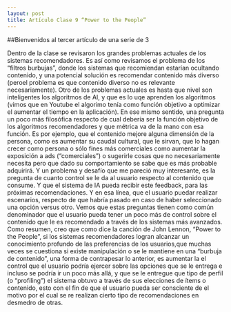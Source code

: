 ```yaml
---
layout: post
title: Artículo Clase 9 “Power to the People”
---
```


##Bienvenidos al tercer artículo de una serie de 3

Dentro de la clase se revisaron los grandes problemas actuales de los sistemas recomendadores. Es así como revisamos el problema de los “filtros burbujas”, donde los sistemas que recomiendan estarían ocultando contenido, y una potencial solución es recomendar contenido más diverso (peroel problema es que contenido diverso no es relevante necesariamente). Otro de los problemas actuales es hasta que nivel son inteligentes los algoritmos de AI, y que es lo uqe aprenden los algoritmos (vimos que en Youtube el algorimo tenía como función objetivo a optimizar el aumentar el tiempo en la aplicación). En ese mismo sentido, una pregunta un poco más filosófica respecto de cual debería ser la función objetivo de los algoritmos recomendadores y que métrica va de la mano con esa función. 
Es por ejemplo, que el contenido mejore alguna dimensión de la persona, como es aumentar su caudal cultural, que le sirvan, que lo hagan crecer como persona o sólo fines más comerciales como aumentar la exposición a ads (“comerciales”) o sugerirle cosas que no necesariamente necesita pero que dado su comportamiento se sabe que es más probable adquirirá. 
Y un problema y desafío que me pareció muy interesante, es la pregunta de cuanto control se le da al usuario respecto al contenido que consume. Y que el sistema de IA pueda recibir este feedback, para las próximas recomendaciones. Y en esa línea, que el usuario puedar realizar escenarios, respecto de que habría pasado en caso de haber seleccionado una opción versus otro. 
Vemos que estas preguntas tienen como común denominador que el usuario pueda tener un poco más de control sobre el contenido que le es recomendado a través de los sistemas más avanzados. 
Como resumen, creo que como dice la canción de John Lennon, “Power to the People”, si los sistemas recomendadores logran alcanzar un conocimiento profundo de las preferencias de los usuarios,que muchas veces se cuestiona si existe manipulación o se le mantiene en una “burbuja de contenido”, una forma de contrapesar lo anterior, es aumentar la el control que el usuario podría ejercer sobre las opciones que se le entrega e incluso se podría ir un poco más allá, y que se le entregue que tipo de perfil (o “profiling”) el sistema obtuvo a través de sus elecciones de ítems o contenido, esto con el fin de que el usuario pueda ser consciente de el motivo por el cual se re realizan cierto tipo de recomendaciones en desmedro de otras.
